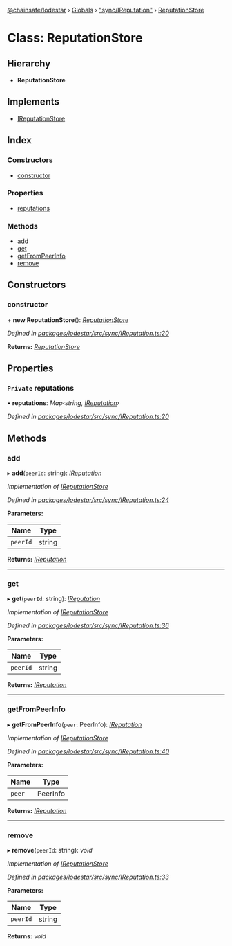 [@chainsafe/lodestar](../README.md) › [Globals](../globals.md) › ["sync/IReputation"](../modules/_sync_ireputation_.md) › [ReputationStore](_sync_ireputation_.reputationstore.md)

# Class: ReputationStore

## Hierarchy

* **ReputationStore**

## Implements

* [IReputationStore](../interfaces/_sync_ireputation_.ireputationstore.md)

## Index

### Constructors

* [constructor](_sync_ireputation_.reputationstore.md#constructor)

### Properties

* [reputations](_sync_ireputation_.reputationstore.md#private-reputations)

### Methods

* [add](_sync_ireputation_.reputationstore.md#add)
* [get](_sync_ireputation_.reputationstore.md#get)
* [getFromPeerInfo](_sync_ireputation_.reputationstore.md#getfrompeerinfo)
* [remove](_sync_ireputation_.reputationstore.md#remove)

## Constructors

###  constructor

\+ **new ReputationStore**(): *[ReputationStore](_sync_ireputation_.reputationstore.md)*

*Defined in [packages/lodestar/src/sync/IReputation.ts:20](https://github.com/ChainSafe/lodestar/blob/393d800/packages/lodestar/src/sync/IReputation.ts#L20)*

**Returns:** *[ReputationStore](_sync_ireputation_.reputationstore.md)*

## Properties

### `Private` reputations

• **reputations**: *Map‹string, [IReputation](../interfaces/_sync_ireputation_.ireputation.md)›*

*Defined in [packages/lodestar/src/sync/IReputation.ts:20](https://github.com/ChainSafe/lodestar/blob/393d800/packages/lodestar/src/sync/IReputation.ts#L20)*

## Methods

###  add

▸ **add**(`peerId`: string): *[IReputation](../interfaces/_sync_ireputation_.ireputation.md)*

*Implementation of [IReputationStore](../interfaces/_sync_ireputation_.ireputationstore.md)*

*Defined in [packages/lodestar/src/sync/IReputation.ts:24](https://github.com/ChainSafe/lodestar/blob/393d800/packages/lodestar/src/sync/IReputation.ts#L24)*

**Parameters:**

Name | Type |
------ | ------ |
`peerId` | string |

**Returns:** *[IReputation](../interfaces/_sync_ireputation_.ireputation.md)*

___

###  get

▸ **get**(`peerId`: string): *[IReputation](../interfaces/_sync_ireputation_.ireputation.md)*

*Implementation of [IReputationStore](../interfaces/_sync_ireputation_.ireputationstore.md)*

*Defined in [packages/lodestar/src/sync/IReputation.ts:36](https://github.com/ChainSafe/lodestar/blob/393d800/packages/lodestar/src/sync/IReputation.ts#L36)*

**Parameters:**

Name | Type |
------ | ------ |
`peerId` | string |

**Returns:** *[IReputation](../interfaces/_sync_ireputation_.ireputation.md)*

___

###  getFromPeerInfo

▸ **getFromPeerInfo**(`peer`: PeerInfo): *[IReputation](../interfaces/_sync_ireputation_.ireputation.md)*

*Implementation of [IReputationStore](../interfaces/_sync_ireputation_.ireputationstore.md)*

*Defined in [packages/lodestar/src/sync/IReputation.ts:40](https://github.com/ChainSafe/lodestar/blob/393d800/packages/lodestar/src/sync/IReputation.ts#L40)*

**Parameters:**

Name | Type |
------ | ------ |
`peer` | PeerInfo |

**Returns:** *[IReputation](../interfaces/_sync_ireputation_.ireputation.md)*

___

###  remove

▸ **remove**(`peerId`: string): *void*

*Implementation of [IReputationStore](../interfaces/_sync_ireputation_.ireputationstore.md)*

*Defined in [packages/lodestar/src/sync/IReputation.ts:33](https://github.com/ChainSafe/lodestar/blob/393d800/packages/lodestar/src/sync/IReputation.ts#L33)*

**Parameters:**

Name | Type |
------ | ------ |
`peerId` | string |

**Returns:** *void*
